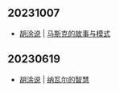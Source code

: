 ## 20231007
- [胡涂说](https://hutusi.com/) | [马斯克的故事与模式](https://hutusi.com/articles/elon-musk)

## 20230619
- [胡涂说](https://hutusi.com/) | [纳瓦尔的智慧](https://hutusi.com/articles/naval)

